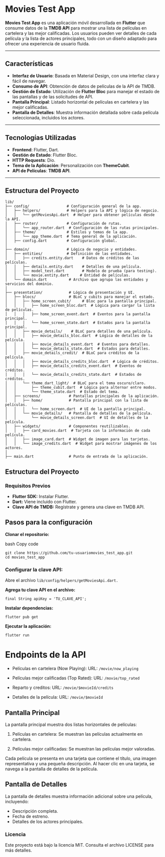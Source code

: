 # Movies Test App

**Movies Test App** es una aplicación móvil desarrollada en **Flutter** que consume datos de la **TMDB API** para mostrar una lista de películas en cartelera y las mejor calificadas. Los usuarios pueden ver detalles de cada película y la lista de actores principales, todo con un diseño adaptado para ofrecer una experiencia de usuario fluida.

---

## Características

- **Interfaz de Usuario**: Basada en Material Design, con una interfaz clara y fácil de navegar.
- **Consumo de API**: Obtención de datos de películas de la API de TMDB.
- **Gestión de Estado**: Utilización de **Flutter Bloc** para manejar el estado de las pantallas y de las solicitudes de API.
- **Pantalla Principal**: Listado horizontal de películas en cartelera y las mejor calificadas.
- **Pantalla de Detalles**: Muestra información detallada sobre cada película seleccionada, incluidos los actores.

---

## Tecnologías Utilizadas

- **Frontend**: Flutter, Dart.
- **Gestión de Estado**: Flutter Bloc.
- **HTTP Requests**: Dio.
- **Tema de la Aplicación**: Personalización con **ThemeCubit**.
- **API de Películas**: **TMDB API**.

---

## Estructura del Proyecto

```plaintext
lib/
├── config/                 # Configuración general de la app.
│   ├── helpers/            # Helpers para la API y lógica de negocio.
│   │   └── getMoviesApi.dart  # Helper para obtener películas desde la API.
│   ├── router/             # Configuración de rutas.
│   │   └── app_router.dart  # Configuración de las rutas principales.
│   ├── theme/              # Estilos y temas de la app.
│   │   └── app_theme.dart  # Tema general de la aplicación.
│   ├── config.dart         # Configuración global.
│
├── domain/                 # Lógica de negocio y entidades.
│   ├── entities/           # Definición de las entidades.
│   │   ├── credits.entity.dart    # Datos de créditos de las películas.
│   │   ├── details.entity.dart    # Detalles de una película.
│   │   ├── model_test.dart        # Modelo de prueba (para testing).
│   │   └── movie.entity.dart     # Entidad de películas.
│   └── domain.dart          # Archivo que agrupa las entidades y servicios del dominio.
│
├── presentation/            # Lógica de presentación y UI.
│   ├── blocs/               # BLoC y cubits para manejar el estado.
│   │   ├── home_screen_cubit/     # Bloc para la pantalla principal.
│   │   │   ├── home_screen_bloc.dart  # Lógica para cargar la lista de películas.
│   │   │   ├── home_screen_event.dart  # Eventos para la pantalla principal.
│   │   │   └── home_screen_state.dart  # Estados para la pantalla principal.
│   │   ├── movie_details/    # BLoC para detalles de una película.
│   │   │   ├── movie_details_bloc.dart  # Lógica de detalles de la película.
│   │   │   ├── movie_details_event.dart  # Eventos para detalles.
│   │   │   └── movie_details_state.dart  # Estados para detalles.
│   │   ├── movie_details_credit/  # BLoC para créditos de la película.
│   │   │   ├── movie_details_credits_bloc.dart  # Lógica de créditos.
│   │   │   ├── movie_details_credits_event.dart  # Eventos de créditos.
│   │   │   └── movie_details_credits_state.dart  # Estados de créditos.
│   │   └── theme_dart_light/  # BLoC para el tema oscuro/claro.
│   │       ├── theme_cubit.dart  # Lógica para alternar entre modos.
│   │       └── theme_state.dart  # Estado del tema.
│   ├── screens/             # Pantallas principales de la aplicación.
│   │   ├── home/            # Pantalla principal con la lista de películas.
│   │   │   └── home_screen.dart  # UI de la pantalla principal.
│   │   └── movie_details/   # Pantalla de detalles de la película.
│   │       └── movie_details_screen.dart  # UI de detalles de la película.
│   ├── widgets/             # Componentes reutilizables.
│   │   ├── card_movies.dart  # Tarjeta con la información de cada película.
│   │   ├── image_card.dart  # Widget de imagen para las tarjetas.
│   │   └── image_credits.dart  # Widget para mostrar imágenes de los actores.
│
├── main.dart                # Punto de entrada de la aplicación.

```

## Estructura del Proyecto

### Requisitos Previos
+ **Flutter SDK:** Instalar Flutter.
+ **Dart:** Viene incluido con Flutter.
+ **Clave API de TMDB:**  Regístrate y genera una clave en TMDB API.

## Pasos para la configuración
**Clonar el repositorio:**

bash
Copy code
```
git clone https://github.com/tu-usuariomovies_test_app.git
cd movies_test_app
```
### Configurar la clave API:

Abre el archivo `lib/config/helpers/getMoviesApi.dart.`

**Agrega tu clave API en el archivo:**

```
final String apiKey = 'TU_CLAVE_API';
```
**Instalar dependencias:**

```
flutter pub get
```
**Ejecutar la aplicación:**

```
flutter run
```

# Endpoints de la API
+ Películas en cartelera (Now Playing):
URL: `/movie/now_playing`

+ Películas mejor calificadas (Top Rated):
URL: `/movie/top_rated`

+ Reparto y creditos:
URL: `/movie/$movieId/credits`

+ Detalles de la película:
URL: `/movie/$movieId`


## Pantalla Principal

La pantalla principal muestra dos listas horizontales de películas:

1. Películas en cartelera: Se muestran las películas actualmente en cartelera.

2. Películas mejor calificadas: Se muestran las películas mejor valoradas.

Cada película se presenta en una tarjeta que contiene el título, una imagen representativa y una pequeña descripción. Al hacer clic en una tarjeta, se navega a la pantalla de detalles de la película.

## Pantalla de Detalles
La pantalla de detalles muestra información adicional sobre una película, incluyendo:

+ Descripción completa.
+ Fecha de estreno.
+ Detalles de los actores principales.


### Licencia
Este proyecto está bajo la licencia MIT. Consulta el archivo LICENSE para más detalles.




